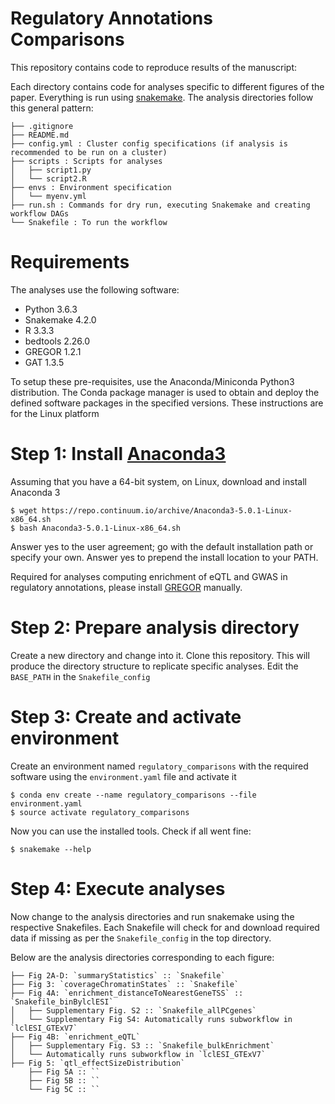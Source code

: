 # Regulatory Annotations Comparisons
This repository contains code to reproduce results of the manuscript:

Each directory contains code for analyses specific to different figures of the paper. Everything is run using [snakemake](http://snakemake.readthedocs.io/en/latest/). The analysis directories follow this general pattern:
```	
├── .gitignore
├── README.md
├── config.yml : Cluster config specifications (if analysis is recommended to be run on a cluster)
├── scripts : Scripts for analyses
│   ├── script1.py
│   └── script2.R
├── envs : Environment specification 
│   └── myenv.yml
├── run.sh : Commands for dry run, executing Snakemake and creating workflow DAGs
└── Snakefile : To run the workflow
```

# Requirements

The analyses use the following software:

* Python 3.6.3
* Snakemake 4.2.0
* R 3.3.3	
* bedtools 2.26.0
* GREGOR 1.2.1
* GAT 1.3.5

To setup these pre-requisites, use the Anaconda/Miniconda Python3 distribution. The Conda package manager is used to obtain and deploy the defined software packages in the specified versions. These instructions are for the Linux platform
	
# Step 1: Install [Anaconda3](https://conda.io/docs/user-guide/install/index.html)
Assuming that you have a 64-bit system, on Linux, download and install Anaconda 3
```
$ wget https://repo.continuum.io/archive/Anaconda3-5.0.1-Linux-x86_64.sh
$ bash Anaconda3-5.0.1-Linux-x86_64.sh
```
Answer yes to the user agreement; go with the default installation path or specify your own. Answer yes to prepend the install location to your PATH.

Required for analyses computing enrichment of eQTL and GWAS in regulatory annotations, please install [GREGOR](https://genome.sph.umich.edu/wiki/GREGOR) manually.

# Step 2: Prepare analysis directory
Create a new directory and change into it.
Clone this repository. This will produce the directory structure to replicate specific analyses. Edit the `BASE_PATH` in the `Snakefile_config`

# Step 3: Create and activate environment
Create an environment named `regulatory_comparisons` with the required software using the `environment.yaml` file and activate it
```
$ conda env create --name regulatory_comparisons --file environment.yaml
$ source activate regulatory_comparisons
```
Now you can use the installed tools. Check if all went fine:
```
$ snakemake --help
```
# Step 4: Execute analyses
Now change to the analysis directories and run snakemake using the respective Snakefiles. Each Snakefile will check for and download required data if missing as per the `Snakefile_config` in the top directory.

Below are the analysis directories corresponding to each figure:
```	
├── Fig 2A-D: `summaryStatistics` :: `Snakefile`
├── Fig 3: `coverageChromatinStates` :: `Snakefile`
├── Fig 4A: `enrichment_distanceToNearestGeneTSS` :: `Snakefile_binBylclESI`
│   ├── Supplementary Fig. S2 :: `Snakefile_allPCgenes`	
│   └── Supplementary Fig S4: Automatically runs subworkflow in `lclESI_GTExV7`
├── Fig 4B: `enrichment_eQTL`
│   ├── Supplementary Fig. S3 :: `Snakefile_bulkEnrichment`	
│   └── Automatically runs subworkflow in `lclESI_GTExV7`
├── Fig 5: `qtl_effectSizeDistribution`
    ├── Fig 5A :: `` 
    ├── Fig 5B :: ``
    └── Fig 5C :: ``

```
	